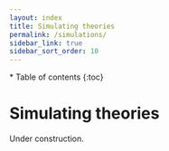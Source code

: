 ```yaml
---
layout: index
title: Simulating theories
permalink: /simulations/
sidebar_link: true
sidebar_sort_order: 10
---
```


<div id="toc-wrapper" markdown="1">
* Table of contents
{:toc}
</div>


# Simulating theories

Under construction.
